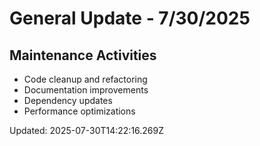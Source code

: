 # General Update - 7/30/2025

## Maintenance Activities

- Code cleanup and refactoring
- Documentation improvements
- Dependency updates
- Performance optimizations

Updated: 2025-07-30T14:22:16.269Z
